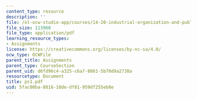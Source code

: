 ```yaml
---
content_type: resource
description: ''
file: /ol-ocw-studio-app/courses/14-20-industrial-organization-and-public-policy-spring-2003/5fac00ba881618dedf81959df255eb8e_ps1.pdf
file_size: 113960
file_type: application/pdf
learning_resource_types:
- Assignments
license: https://creativecommons.org/licenses/by-nc-sa/4.0/
ocw_type: OCWFile
parent_title: Assignments
parent_type: CourseSection
parent_uid: d6fd96c4-a325-c6a7-8861-5b70d9a2738a
resourcetype: Document
title: ps1.pdf
uid: 5fac00ba-8816-18de-df81-959df255eb8e
---
```

